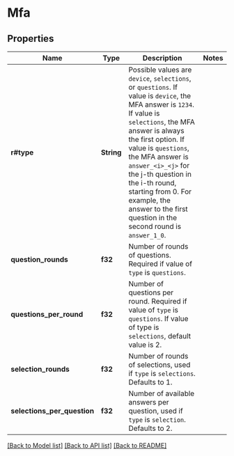 # Mfa

## Properties

Name | Type | Description | Notes
------------ | ------------- | ------------- | -------------
**r#type** | **String** | Possible values are `device`, `selections`, or `questions`.  If value is `device`, the MFA answer is `1234`.  If value is `selections`, the MFA answer is always the first option.  If value is `questions`, the MFA answer is  `answer_<i>_<j>` for the j-th question in the i-th round, starting from 0. For example, the answer to the first question in the second round is `answer_1_0`. | 
**question_rounds** | **f32** | Number of rounds of questions. Required if value of `type` is `questions`.  | 
**questions_per_round** | **f32** | Number of questions per round. Required if value of `type` is `questions`. If value of type is `selections`, default value is 2. | 
**selection_rounds** | **f32** | Number of rounds of selections, used if `type` is `selections`. Defaults to 1. | 
**selections_per_question** | **f32** | Number of available answers per question, used if `type` is `selection`. Defaults to 2.  | 

[[Back to Model list]](../README.md#documentation-for-models) [[Back to API list]](../README.md#documentation-for-api-endpoints) [[Back to README]](../README.md)


